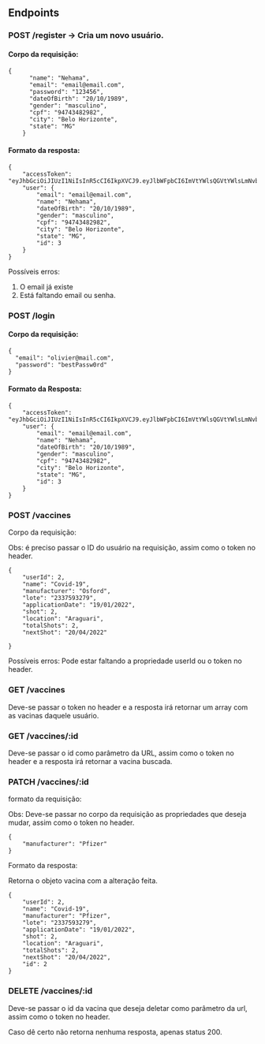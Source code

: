 ## Endpoints

### POST /register -> Cria um novo usuário.

#### Corpo da requisição:

```
{
      "name": "Nehama",
      "email": "email@email.com",
      "password": "123456",
      "dateOfBirth": "20/10/1989",
      "gender": "masculino",
      "cpf": "94743482982",
      "city": "Belo Horizonte",
      "state": "MG"
    }
```

#### Formato da resposta:

```
{
	"accessToken": "eyJhbGciOiJIUzI1NiIsInR5cCI6IkpXVCJ9.eyJlbWFpbCI6ImVtYWlsQGVtYWlsLmNvbSIsImlhdCI6MTY0NzQzNTc2OCwiZXhwIjoxNjQ3NDM5MzY4LCJzdWIiOiIzIn0.WwR93HlxKHAMoc7EjJU1AKFP6lnNuNE4y_bFsuXE1V8",
	"user": {
		"email": "email@email.com",
		"name": "Nehama",
		"dateOfBirth": "20/10/1989",
		"gender": "masculino",
		"cpf": "94743482982",
		"city": "Belo Horizonte",
		"state": "MG",
		"id": 3
	}
}
```

Possíveis erros: <br>

1. O email já existe
2. Está faltando email ou senha.

### POST /login

#### Corpo da requisição:

```
{
  "email": "olivier@mail.com",
  "password": "bestPassw0rd"
}
```

#### Formato da Resposta:

```
{
	"accessToken": "eyJhbGciOiJIUzI1NiIsInR5cCI6IkpXVCJ9.eyJlbWFpbCI6ImVtYWlsQGVtYWlsLmNvbSIsImlhdCI6MTY0NzQzNjY5MywiZXhwIjoxNjQ3NDQwMjkzLCJzdWIiOiIzIn0.YHRgcYf2JYK__h3CuQP3ILSYWep75ZoCEKJeF6rQVCM",
	"user": {
		"email": "email@email.com",
		"name": "Nehama",
		"dateOfBirth": "20/10/1989",
		"gender": "masculino",
		"cpf": "94743482982",
		"city": "Belo Horizonte",
		"state": "MG",
		"id": 3
	}
}
```

### POST /vaccines

Corpo da requisição:

Obs: é preciso passar o ID do usuário na requisição, assim como o token no header.

```
{
	"userId": 2,
	"name": "Covid-19",
	"manufacturer": "Osford",
	"lote": "2337593279",
	"applicationDate": "19/01/2022",
	"shot": 2,
	"location": "Araguari",
	"totalShots": 2,
	"nextShot": "20/04/2022"

}
```

Possíveis erros:
Pode estar faltando a propriedade userId ou o token no header.

### GET /vaccines

Deve-se passar o token no header e a resposta irá retornar um array com as vacinas daquele usuário.

### GET /vaccines/:id

Deve-se passar o id como parâmetro da URL, assim como o token no header e a resposta irá retornar a vacina buscada.

### PATCH /vaccines/:id

formato da requisição:

Obs: Deve-se passar no corpo da requisição as propriedades que deseja mudar, assim como o token no header.

```
{
	"manufacturer": "Pfizer"
}
```

Formato da resposta:

Retorna o objeto vacina com a alteração feita.

```
{
	"userId": 2,
	"name": "Covid-19",
	"manufacturer": "Pfizer",
	"lote": "2337593279",
	"applicationDate": "19/01/2022",
	"shot": 2,
	"location": "Araguari",
	"totalShots": 2,
	"nextShot": "20/04/2022",
	"id": 2
}
```

### DELETE /vaccines/:id

Deve-se passar o id da vacina que deseja deletar como parâmetro da url, assim como o token no header.

Caso dê certo não retorna nenhuma resposta, apenas status 200.
